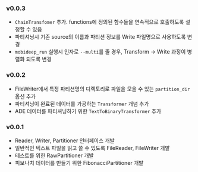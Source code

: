 ### v0.0.3

 * `ChainTransfomer` 추가. functions에 정의된 함수들을 연속적으로 호출하도록 설정할 수 있음
 * 파티셔닝시 기존 source의 이름과 파티션 정보를 Write 파일명으로 사용하도록 변경
 * `mobideep_run` 실행시 인자로 `--multi`를 줄 경우, Transform -> Write 과정이 병렬화 되도록 변경

### v0.0.2

 * FileWriter에서 특정 파티션명의 디렉토리로 파일을 모을 수 있는 `partition_dir` 옵션 추가
 * 파티셔닝이 완료된 데이터를 가공하는 `Transformer` 개념 추가
 * ADE 데이터를 파티셔닝하기 위한 `TextToBinaryTransformer` 추가

### v0.0.1

 * Reader, Writer, Partitioner 인터페이스 개발
 * 일반적인 텍스트 파일을 읽고 쓸 수 있도록 FileReader, FileWriter 개발
 * 테스트를 위한 RawPartitioner 개발
 * 피보나치 데이터를 만들기 위한 FibonacciPartitioner 개발
